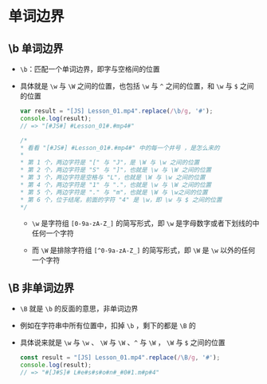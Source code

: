 # 单词边界

## \b 单词边界

+ `\b`：匹配一个单词边界，即字与空格间的位置

+ 具体就是 `\w` 与 `\W` 之间的位置，也包括 `\w` 与 `^` 之间的位置，和 `\w` 与 `$` 之间的位置

  ```js
  var result = "[JS] Lesson_01.mp4".replace(/\b/g, '#');
  console.log(result);
  // => "[#JS#] #Lesson_01#.#mp4#"

  /*
  * 看看 "[#JS#] #Lesson_01#.#mp4#" 中的每一个井号 ，是怎么来的
  *
  * 第 1 个，两边字符是 "[" 与 "J"，是 \W 与 \w 之间的位置
  * 第 2 个，两边字符是 "S" 与 "]"，也就是 \w 与 \W 之间的位置
  * 第 3 个，两边字符是空格与 "L"，也就是 \W 与 \w 之间的位置
  * 第 4 个，两边字符是 "1" 与 "."，也就是 \w 与 \W 之间的位置
  * 第 5 个，两边字符是 "." 与 "m"，也就是 \W 与 \w之间的位置
  * 第 6 个，位于结尾，前面的字符 "4" 是 \w，即 \w 与 $ 之间的位置
  */
  ```

  + `\w` 是字符组 `[0-9a-zA-Z_]` 的简写形式，即 `\w` 是字母数字或者下划线的中任何一个字符

  + 而 `\W` 是排除字符组 `[^0-9a-zA-Z_]` 的简写形式，即 `\W` 是 `\w` 以外的任何一个字符

## \B 非单词边界

+ `\B` 就是 `\b` 的反面的意思，非单词边界

+ 例如在字符串中所有位置中，扣掉 `\b` ，剩下的都是 `\B` 的

+ 具体说来就是 `\w` 与 `\w` 、 `\W` 与 `\W` 、`^` 与 `\W` ， `\W` 与 `$` 之间的位置

  ```js
  const result = "[JS] Lesson_01.mp4".replace(/\B/g, '#');
  console.log(result);
  // => "#[J#S]# L#e#s#s#o#n#_#0#1.m#p#4"
  ```
